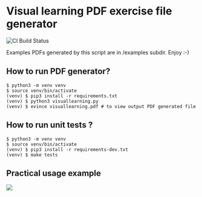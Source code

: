 # Visual learning PDF exercise file generator 

![CI Build Status](https://github.com/bieli/visual-learning-generator/actions/workflows/ci.yaml/badge.svg)

Examples PDFs generated by this script are in /examples subdir.
Enjoy :-)

How to run PDF generator?
-----
```
$ python3 -m venv venv
$ source venv/bin/activate
(venv) $ pip3 install -r requirements.txt
(venv) $ python3 visuallearning.py
(venv) $ evince visuallearning.pdf # to view output PDF generated file
```

How to run unit tests ?
----
```
$ python3 -m venv venv
$ source venv/bin/activate
(venv) $ pip3 install -r requirements-dev.txt
(venv) $ make tests
```

Practical usage example
----


![](visual_learning.practice_example.gif)
